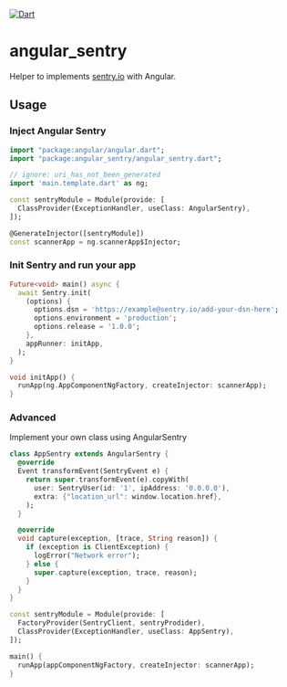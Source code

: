 [![Dart](https://github.com/leftyio/angular_sentry/actions/workflows/dart.yml/badge.svg)](https://github.com/leftyio/angular_sentry/actions/workflows/dart.yml)

# angular_sentry

Helper to implements [sentry.io](https://sentry.io) with Angular.

## Usage

### Inject Angular Sentry

```dart
import "package:angular/angular.dart";
import "package:angular_sentry/angular_sentry.dart";

// ignore: uri_has_not_been_generated
import 'main.template.dart' as ng;

const sentryModule = Module(provide: [
  ClassProvider(ExceptionHandler, useClass: AngularSentry),
]);

@GenerateInjector([sentryModule])
const scannerApp = ng.scannerApp$Injector;
```

### Init Sentry and run your app

```dart
Future<void> main() async {
  await Sentry.init(
    (options) {
      options.dsn = 'https://example@sentry.io/add-your-dsn-here';
      options.environment = 'production';
      options.release = '1.0.0';
    },
    appRunner: initApp,
  );
}

void initApp() {
  runApp(ng.AppComponentNgFactory, createInjector: scannerApp);
}
```

### Advanced

Implement your own class using AngularSentry

```dart
class AppSentry extends AngularSentry {
  @override
  Event transformEvent(SentryEvent e) {
    return super.transformEvent(e).copyWith(
      user: SentryUser(id: '1', ipAddress: '0.0.0.0'),
      extra: {"location_url": window.location.href},
    );
  }

  @override
  void capture(exception, [trace, String reason]) {
    if (exception is ClientException) {
      logError("Network error");
    } else {
      super.capture(exception, trace, reason);
    }
  }
}

const sentryModule = Module(provide: [
  FactoryProvider(SentryClient, sentryProdider),
  ClassProvider(ExceptionHandler, useClass: AppSentry),
]);

main() {
  runApp(appComponentNgFactory, createInjector: scannerApp);
}
```
